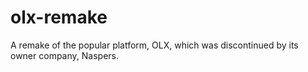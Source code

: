 # olx-remake
A remake of the popular platform, OLX, which was discontinued by its owner company, Naspers. 
